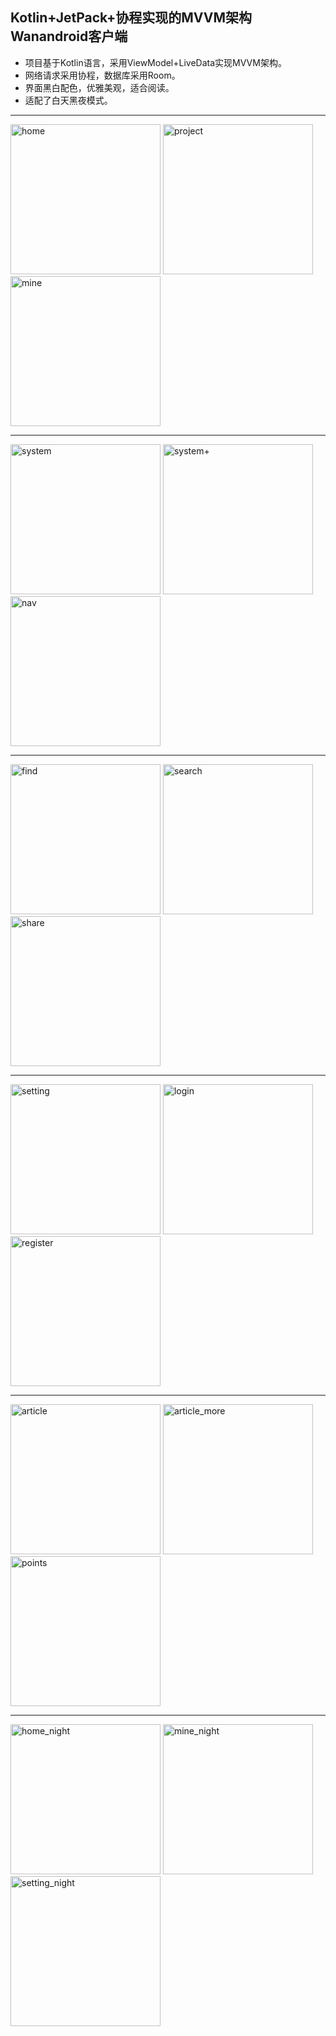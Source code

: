 ## Kotlin+JetPack+协程实现的MVVM架构Wanandroid客户端

- 项目基于Kotlin语言，采用ViewModel+LiveData实现MVVM架构。
- 网络请求采用协程，数据库采用Room。
- 界面黑白配色，优雅美观，适合阅读。
- 适配了白天黑夜模式。

<hr>

<img src="images/home.png" alt="home"  width="240px" />    <img src="images/project.png" alt="project" width="240px" />    <img src="images/mine.png" alt="mine" width="240px" />

<hr>

<img src="images/system.png" alt="system" width="240px" />    <img src="images/system+.png" alt="system+" width="240px" />    <img src="images/nav.png" alt="nav" width="240px" />

<hr>

<img src="images/find.png" alt="find" width="240px" />    <img src="images/search.png" alt="search" width="240px" />    <img src="images/share.png" alt="share" width="240px" />

<hr>

<img src="images/setting.png" alt="setting" width="240px" />    <img src="images/login.png" alt="login"  width="240px" />    <img src="images/register.png" alt="register"  width="240px" />

<hr>

<img src="images/article.png" alt="article" width="240px" />    <img src="images/article_more.png" alt="article_more"  width="240px" />    <img src="images/points.png" alt="points"  width="240px" />

<hr>

<img src="images/home_night.png" alt="home_night" width="240px" />    <img src="images/mine_night.png" alt="mine_night"  width="240px" />    <img src="images/setting_night.png" alt="setting_night"  width="240px" />
